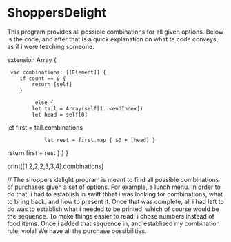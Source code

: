 # ShoppersDelight
This program provides all possible combinations for all given options. Below is the code, and after that is a quick explanation on what te code conveys, as if i were teaching someone.


extension Array {
   
	 var combinations: [[Element]] {
        if count == 0 {
            return [self]
        }
       
			 else {
            let tail = Array(self[1..<endIndex])
            let head = self[0]

let first = tail.combinations
        
				let rest = first.map { $0 + [head] }

   return first + rest
        }
    }
}

print([1,2,2,2,3,3,4].combinations)



//  The shoppers delight program is meant to find all possible combinations of purchases given a set of options. For example, a lunch menu.  In order to do that, i had to establish in swift thhat i was looking for combinations, what to bring back, and how to present it. Once that was complete, all i had left to do was to establish what i needed to be printed, which of course would be the sequence. To make things easier to read, i chose numbers instead of food items. Once i added that sequence in, and establised my combination rule, viola! We have all the purchase possibilities.
